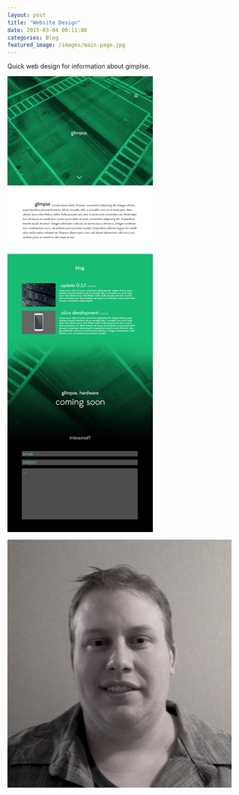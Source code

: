 ```yaml
---
layout: post
title: "Website Design"
date: 2015-03-04 00:11:00
categories: Blog
featured_image: /images/main-page.jpg
---
```


Quick web design for information about gimplse.

![web design](./images/glimpse_web_design.jpg)

![test](./images/head-shot.jpg)